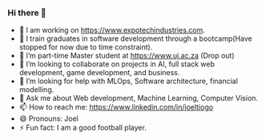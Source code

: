 ### Hi there 👋
- 🔭 I am working on https://www.expotechindustries.com.
- 🔭 I train graduates  in software development through a bootcamp(Have stopped for now due to time constraint). 
- 🌱 I’m part-time Master student at https://www.uj.ac.za (Drop out)
- 👯 I’m looking to collaborate on projects in AI, full stack web development, game development, and business.
- 🤔 I’m looking for help with MLOps, Software architecture, financial modelling. 
- 💬 Ask me about Web development, Machine Learning, Computer Vision.
- 📫 How to reach me: https://www.linkedin.com/in/joeltiogo
- 😄 Pronouns: Joel
- ⚡ Fun fact: I am a good football player.
